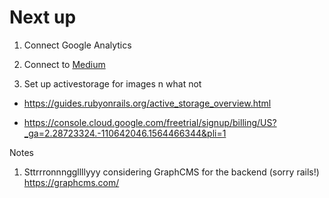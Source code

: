 # Next up

1. Connect Google Analytics
2. Connect to [Medium](https://github.com/Medium/medium-api-docs)

3. Set up activestorage for images n what not
  - https://guides.rubyonrails.org/active_storage_overview.html

  - https://console.cloud.google.com/freetrial/signup/billing/US?_ga=2.28723324.-110642046.1564466344&pli=1

  

  Notes
  1. Sttrrronnnggllllyyy considering GraphCMS for the backend (sorry rails!) https://graphcms.com/